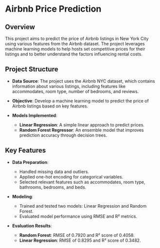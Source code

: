 # Airbnb Price Prediction

## Overview
This project aims to predict the price of Airbnb listings in New York City using various features from the Airbnb dataset. The project leverages machine learning models to help hosts set competitive prices for their listings and to better understand the factors influencing rental costs.

## Project Structure

- **Data Source**: The project uses the Airbnb NYC dataset, which contains information about various listings, including features like accommodates, room type, number of bedrooms, and reviews.

- **Objective**: Develop a machine learning model to predict the price of Airbnb listings based on key features.

- **Models Implemented**:
  - **Linear Regression**: A simple linear approach to predict prices.
  - **Random Forest Regressor**: An ensemble model that improves prediction accuracy through decision trees.

## Key Features

- **Data Preparation**: 
  - Handled missing data and outliers.
  - Applied one-hot encoding for categorical variables.
  - Selected relevant features such as accommodates, room type, bathrooms, bedrooms, and beds.

- **Modeling**: 
  - Trained and tested two models: Linear Regression and Random Forest.
  - Evaluated model performance using RMSE and R² metrics.
  
- **Evaluation Results**:
  - **Random Forest**: RMSE of 0.7920 and R² score of 0.4058.
  - **Linear Regression**: RMSE of 0.8295 and R² score of 0.3482.
